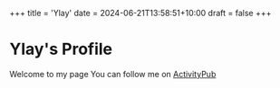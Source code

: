 +++
title = 'Ylay'
date = 2024-06-21T13:58:51+10:00
draft = false
+++

# Ylay's Profile

Welcome to my page
You can follow me on [ActivityPub]("https://youngounlay.github.io/users/ylay")
